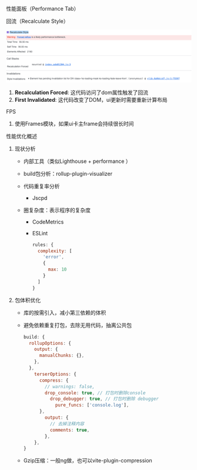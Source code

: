 性能面板（Performance Tab）

回流（Recalculate Style）

![image-20230428102232064](README.assets/image-20230428102232064.png)

1. **Recalculation Forced**: 这代码访问了dom属性触发了回流
2. **First Invalidated**: 这代码改变了DOM，ui更新时需要重新计算布局



FPS

1. 使用Frames模块，如果ui卡主frame会持续很长时间







性能优化概述

1. 现状分析

   - 内部工具（类似Lighthouse + performance ）

   - build包分析：rollup-plugin-visualizer 

   - 代码重复率分析

     - Jscpd

   - 圈复杂度：表示程序的复杂度

     - CodeMetrics

     - ESLint

       ```javascript
       rules: { 
         complexity: [ 
           'error', 
           { 
             max: 10 
           } 
         ] 
       }
       ```

2. 包体积优化

   - 库的按需引入，减小第三依赖的体积

   - 避免依赖重复打包，去除无用代码，抽离公共包

     ```javascript
     build: {
       rollupOptions: {
         output: {
           manualChunks: {},
         },
       },
         terserOptions: {
           compress: {
             // warnings: false,
             drop_console: true, // 打包时删除console
               drop_debugger: true, // 打包时删除 debugger
                 pure_funcs: ['console.log'],
           },
             output: {
               // 去掉注释内容
               comments: true,
             },
         },
     }
     
     ```

   - Gzip压缩：一般ng做，也可以vite-plugin-compression